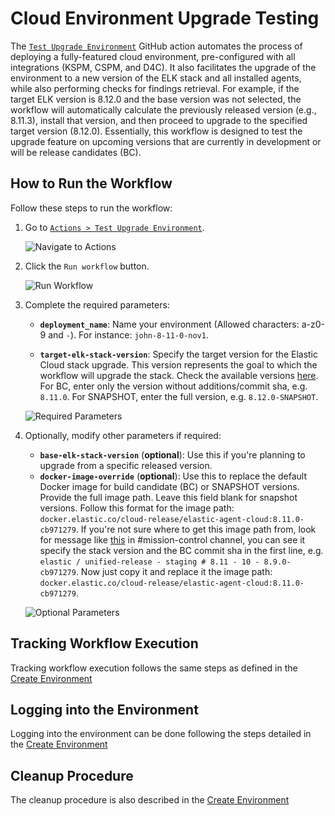 # Cloud Environment Upgrade Testing

The [`Test Upgrade Environment`](https://github.com/elastic/cloudbeat/actions/workflows/upgrade-environment.yml) GitHub action automates the process of deploying a fully-featured cloud environment, pre-configured with all integrations (KSPM, CSPM, and D4C).
It also facilitates the upgrade of the environment to a new version of the ELK stack and all installed agents, while also performing checks for findings retrieval. For example, if the target ELK version is 8.12.0 and the base version was not selected, the workflow will automatically calculate the previously released version (e.g., 8.11.3), install that version, and then proceed to upgrade to the specified target version (8.12.0). Essentially, this workflow is designed to test the upgrade feature on upcoming versions that are currently in development or will be release candidates (BC).


## How to Run the Workflow

Follow these steps to run the workflow:

1. Go to [`Actions > Test Upgrade Environment`](https://github.com/elastic/cloudbeat/actions/workflows/upgrade-environment.yml).

   ![Navigate to Actions](https://github.com/elastic/cloudbeat/assets/99176494/2686668f-7be6-4b55-a37b-e37426c1a0e1)

2. Click the `Run workflow` button.

   ![Run Workflow](https://github.com/elastic/cloudbeat/assets/99176494/902efe40-ed1b-4175-92a6-504439eb9e3d)

3. Complete the required parameters:

    - **`deployment_name`**: Name your environment (Allowed characters: a-z0-9 and `-`). For
      instance: `john-8-11-0-nov1`.

    - **`target-elk-stack-version`**: Specify the target version for the Elastic Cloud stack upgrade. This version represents the goal to which the workflow will upgrade the stack. Check the available versions [here](https://artifacts-staging.elastic.co/dra-info/index.html).
      For BC, enter only the version without additions/commit sha, e.g. `8.11.0`.
      For SNAPSHOT, enter the full version, e.g. `8.12.0-SNAPSHOT`.

   ![Required Parameters](https://github.com/elastic/cloudbeat/assets/99176494/9475f553-70c9-4dd7-8330-260bbd704df8)

4. Optionally, modify other parameters if required:
    - **`base-elk-stack-version`** (**optional**): Use this if you're planning to upgrade from a specific released version.
    - **`docker-image-override`** (**optional**): Use this to replace the default Docker image for build candidate (BC) or
      SNAPSHOT versions.
      Provide the full image path. Leave this field blank for snapshot versions. Follow this format for the image
      path: `docker.elastic.co/cloud-release/elastic-agent-cloud:8.11.0-cb971279`. If you're not sure where to get this
      image path from, look for message like [this](https://elastic.slack.com/archives/C0JFN9HJL/p1698263174847419) in
      #mission-control channel, you can see it specify the stack version and the BC commit sha in the first line,
      e.g. `elastic / unified-release - staging # 8.11 - 10 - 8.9.0-cb971279`. Now just copy it
      and replace it the image path: `docker.elastic.co/cloud-release/elastic-agent-cloud:8.11.0-cb971279`.

   ![Optional Parameters](https://github.com/elastic/cloudbeat/assets/99176494/e852adb1-d9f9-47d0-b364-ec5486263b95)

## Tracking Workflow Execution

Tracking workflow execution follows the same steps as defined in the [Create Environment](./Cloud-Env-Testing.md#tracking-workflow-execution)

## Logging into the Environment

Logging into the environment can be done following the steps detailed in the [Create Environment](./Cloud-Env-Testing.md#logging-into-the-environment)

## Cleanup Procedure

The cleanup procedure is also described in the [Create Environment](./Cloud-Env-Testing.md#cleanup-procedure)
